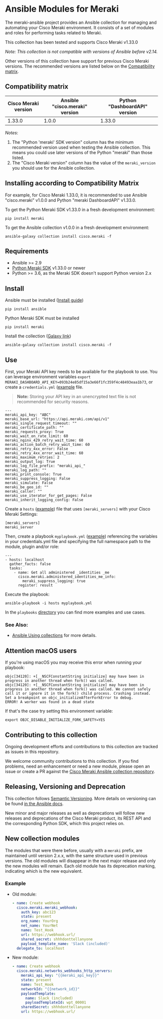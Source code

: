 # Ansible Modules for Meraki

The meraki-ansible project provides an Ansible collection for managing and automating your Cisco Meraki environment. It consists of a set of modules and roles for performing tasks related to Meraki.

This collection has been tested and supports Cisco Meraki v1.33.0

*Note: This collection is not compatible with versions of Ansible before v2.14.*

Other versions of this collection have support for previous Cisco Meraki versions. The recommended versions are listed below on the [Compatibility matrix](https://github.com/meraki/dashboard-api-ansible#compatibility-matrix).

## Compatibility matrix

| Cisco Meraki version | Ansible "cisco.meraki" version | Python "DashboardAPI" version |
|--------------------------|------------------------------|-------------------------------|
| 1.33.0                    | 1.0.0                       |1.33.0                         |

*Notes*:


1. The "Python 'meraki' SDK version" column has the minimum recommended version used when testing the Ansible collection. This means you could use later versions of the Python "meraki" than those listed.
2. The "Cisco Meraki version" column has the value of the `meraki_version` you should use for the Ansible collection.

## Installing according to Compatibility Matrix

For example, for Cisco Meraki 1.33.0, it is recommended to use Ansible "cisco.meraki" v1.0.0 and Python "meraki DashboardAPI" v1.33.0.

To get the Python Meraki SDK v1.33.0 in a fresh development environment:
```
pip install meraki
```

To get the Ansible collection v1.0.0 in a fresh development environment:
```
ansible-galaxy collection install cisco.meraki -f
```

## Requirements
- Ansible >= 2.9
- [Python Meraki SDK](https://github.com/meraki/dashboard-api-python) v1.33.0 or newer
- Python >= 3.6, as the Meraki SDK doesn't support Python version 2.x

## Install
Ansible must be installed ([Install guide](https://docs.ansible.com/ansible/latest/installation_guide/intro_installation.html))
```
pip install ansible
```

Python Meraki SDK must be installed
```
pip install meraki
```

Install the collection ([Galaxy link](https://galaxy.ansible.com/cisco/meraki))
```
ansible-galaxy collection install cisco.meraki -f
```

## Use
First, your Meraki API key needs to be available for the playbook to use. You can leverage environment variables `export MERAKI_DASHBOARD_API_KEY=093b24e85df15a3e66f1fc359f4c48493eaa1b73`, or create a `credentials.yml` ([example](https://github.com/meraki/dashboard-api-ansible/blob/main/playbooks/credentials.yml) file.

>**Note:** Storing your API key in an unencrypted text file is not recommended for security reasons.

```
---
meraki_api_key: "ABC"
meraki_base_url: "https://api.meraki.com/api/v1"
meraki_single_request_timeout: ""
meraki_certificate_path: ""
meraki_requests_proxy: True
meraki_wait_on_rate_limit: 60
meraki_nginx_429_retry_wait_time: 60
meraki_action_batch_retry_wait_time: 60
meraki_retry_4xx_error: False
meraki_retry_4xx_error_wait_time: 60
meraki_maximum_retries: 2
meraki_output_log: True
meraki_log_file_prefix: "meraki_api_"
meraki_log_path: ""
meraki_print_console: True
meraki_suppress_logging: False
meraki_simulate: False
meraki_be_geo_id: ""
meraki_caller: ""
meraki_use_iterator_for_get_pages: False
meraki_inherit_logging_config: False
```

Create a `hosts` ([example](https://github.com/meraki/dashboard-api-ansible/blob/main/playbooks/hosts)) file that uses `[meraki_servers]` with your Cisco Meraki Settings:
```
[meraki_servers]
meraki_server
```

Then, create a playbook `myplaybook.yml` ([example](https://github.com/meraki/dashboard-api-ansible/blob/main/playbooks/who_am_i.yml)) referencing the variables in your credentials.yml file and specifying the full namespace path to the module, plugin and/or role:
```
---
- hosts: localhost
  gather_facts: false
  tasks:
    - name: Get all administered _identities _me
      cisco.meraki.administered_identities_me_info:
        meraki_suppress_logging: true
      register: result

```

Execute the playbook:
```
ansible-playbook -i hosts myplaybook.yml
```
In the `playbooks` [directory](https://github.com/meraki/dashboard-api-ansible/blob/main/playbooks/) you can find more examples and use cases.

### See Also:

* [Ansible Using collections](https://docs.ansible.com/ansible/latest/user_guide/collections_using.html) for more details.

## Attention macOS users

If you're using macOS you may receive this error when running your playbook:

```
objc[34120]: +[__NSCFConstantString initialize] may have been in progress in another thread when fork() was called.
objc[34120]: +[__NSCFConstantString initialize] may have been in progress in another thread when fork() was called. We cannot safely call it or ignore it in the fork() child process. Crashing instead. Set a breakpoint on objc_initializeAfterForkError to debug.
ERROR! A worker was found in a dead state
```

If that's the case try setting this environment variable:
```
export OBJC_DISABLE_INITIALIZE_FORK_SAFETY=YES
```

## Contributing to this collection

Ongoing development efforts and contributions to this collection are tracked as issues in this repository.

We welcome community contributions to this collection. If you find problems, need an enhancement or need a new module, please open an issue or create a PR against the [Cisco Meraki Ansible collection repository](https://github.com/meraki/dashboard-api-ansible/issues).

## Releasing, Versioning and Deprecation

This collection follows [Semantic Versioning](https://semver.org/). More details on versioning can be found [in the Ansible docs](https://docs.ansible.com/ansible/latest/dev_guide/developing_collections.html#collection-versions).

New minor and major releases as well as deprecations will follow new releases and deprecations of the Cisco Meraki product, its REST API and the corresponding Python SDK, which this project relies on. 


## New collection modules

The modules that were there before, usually with a `meraki` prefix, are maintained until version 2.x.x, with the same structure used in previous versions. The old modules will disappear in the next major release and only the new modules will remain. Each old module has its deprecation marking, indicating which is the new equivalent.

### Example
- Old module:
  ```yml
  - name: Create webhook
    cisco.meraki.meraki_webhook:
      auth_key: abc123
      state: present
      org_name: YourOrg
      net_name: YourNet
      name: Test_Hook
      url: https://webhook.url/
      shared_secret: shhhdonttellanyone
      payload_template_name: 'Slack (included)'
    delegate_to: localhost
  ```
- New module:
  ```yml
  - name: Create webhook
    cisco.meraki.networks_webhooks_http_servers:
      meraki_api_key: "{{meraki_api_key}}"
      state: present
      name: Test_Hook
      networkId: "{{network_id}}"
      payloadTemplate:
        name: Slack (included)
        payloadTemplateId: wpt_00001
      sharedSecret: shhhdonttellanyone
      url: https://webhook.url/
  ```